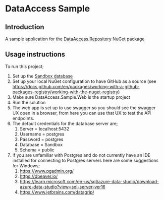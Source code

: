 # DataAccess Sample

## Introduction

A sample application for the [DataAccess.Repository](https://github.com/Ian-Webster/DataAccess/pkgs/nuget/DataAccess.Repository) NuGet package

## Usage instructions

To run this project;
1. Set up the [Sandbox database](https://github.com/Ian-Webster/sandbox/tree/main/sandbox-database) 
2. Set up your local NuGet configuration to have GitHub as a source (see https://docs.github.com/en/packages/working-with-a-github-packages-registry/working-with-the-nuget-registry)
3. Make sure DataAccess.Sample.Web is the startup project
4. Run the solution
5. The web app is set up to use swagger so you should see the swagger UX open in a browser, from here you can use that UX to test the API endpoints.
6. The default credentials for the database server are;
	1. Server = localhost:5432
	2. Username = postgres
	3. Password = postgres
	4. Database = Sandbox
	5. Schema = public
7. If you are unfamiliar with Postgres and do not currently have an IDE installed for connecting to Postgres servers here are some suggestions for Windows;
	1.  https://www.pgadmin.org/
	2.  https://dbeaver.io/
	3.  https://learn.microsoft.com/en-us/sql/azure-data-studio/download-azure-data-studio?view=sql-server-ver16
	4.  https://www.jetbrains.com/datagrip/
